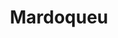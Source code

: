 ---
title: Mardoqueu
github: https://github.com/Mardoqueu
mode: dark
transition: 3s
archetype:
  - Little Bit of Everything
---